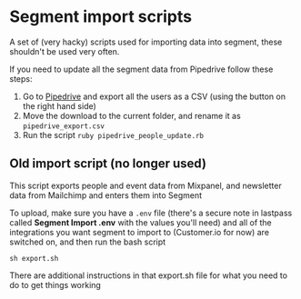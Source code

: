 # Segment import scripts

A set of (very hacky) scripts used for importing data into segment, these
shouldn't be used very often.

If you need to update all the segment data from Pipedrive follow these steps:

1. Go to [Pipedrive](https://makersacademy.pipedrive.com/deals/filter/208) and
   export all the users as a CSV (using the button on the right hand side)
1. Move the download to the current folder, and rename it as `pipedrive_export.csv`
1. Run the script `ruby pipedrive_people_update.rb`


## Old import script (no longer used)

This script exports people and event data from Mixpanel, and newsletter data
from Mailchimp and enters them into Segment

To upload, make sure you have a `.env` file (there's a secure note in
lastpass called **Segment Import .env** with the values you'll need)
and all of the integrations you want segment to import to (Customer.io for now)
are switched on, and then run the bash script

```
sh export.sh
```

There are additional instructions in that export.sh file for what you need to do
to get things working
